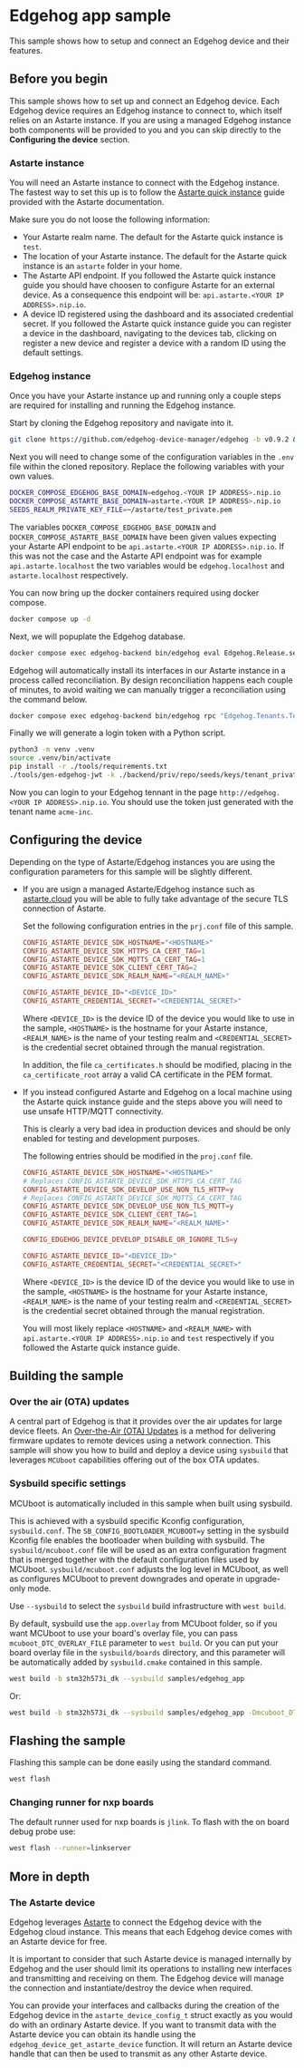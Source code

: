 <!--
Copyright 2024 SECO Mind Srl

SPDX-License-Identifier: Apache-2.0
-->

# Edgehog app sample

This sample shows how to setup and connect an Edgehog device and their features.

## Before you begin

This sample shows how to set up and connect an Edgehog device.
Each Edgehog device requires an Edgehog instance to connect to, which itself relies on an Astarte
instance.
If you are using a managed Edgehog instance both components will be provided to you and you can skip
directly to the **Configuring the device** section.

### Astarte instance

You will need an Astarte instance to connect with the Edgehog instance.
The fastest way to set this up is to follow the
[Astarte quick instance](https://docs.astarte-platform.org/device-sdks/common/astarte_quick_instance.html)
guide provided with the Astarte documentation.

Make sure you do not loose the following information:
- Your Astarte realm name. The default for the Astarte quick instance is `test`.
- The location of your Astarte instance. The default for the Astarte quick instance is an `astarte`
  folder in your home.
- The Astarte API endpoint. If you followed the Astarte quick instance guide you should have
  choosen to configure Astarte for an external device. As a consequence this endpoint will be:
  `api.astarte.<YOUR IP ADDRESS>.nip.io`.
- A device ID registered using the dashboard and its associated credential secret. If you followed
  the Astarte quick instance guide you can register a device in the dashboard, navigating to the
  devices tab, clicking on register a new device and register a device with a random ID using the
  default settings.

### Edgehog instance

Once you have your Astarte instance up and running only a couple steps are required for
installing and running the Edgehog instance.

Start by cloning the Edgehog repository and navigate into it.
```sh
git clone https://github.com/edgehog-device-manager/edgehog -b v0.9.2 && cd edgehog
```

Next you will need to change some of the configuration variables in the `.env` file within the
cloned repository. Replace the following variables with your own values.
```sh
DOCKER_COMPOSE_EDGEHOG_BASE_DOMAIN=edgehog.<YOUR IP ADDRESS>.nip.io
DOCKER_COMPOSE_ASTARTE_BASE_DOMAIN=astarte.<YOUR IP ADDRESS>.nip.io
SEEDS_REALM_PRIVATE_KEY_FILE=~/astarte/test_private.pem
```
The variables `DOCKER_COMPOSE_EDGEHOG_BASE_DOMAIN` and `DOCKER_COMPOSE_ASTARTE_BASE_DOMAIN` have
been given values expecting your Astarte API endpoint to be `api.astarte.<YOUR IP ADDRESS>.nip.io`.
If this was not the case and the Astarte API endpoint was for example `api.astarte.localhost` the
two variables would be `edgehog.localhost` and `astarte.localhost` respectively.

You can now bring up the docker containers required using docker compose.
```sh
docker compose up -d
```

Next, we will popuplate the Edgehog database.
```sh
docker compose exec edgehog-backend bin/edgehog eval Edgehog.Release.seed
```
Edgehog will automatically install its interfaces in our Astarte instance in a process called
reconciliation.
By design reconciliation happens each couple of minutes, to avoid waiting we can manually trigger
a reconciliation using the command below.
```sh
docker compose exec edgehog-backend bin/edgehog rpc "Edgehog.Tenants.Tenant |> Ash.read! |> Enum.each(&Edgehog.Tenants.reconcile_tenant/1)"
```

Finally we will generate a login token with a Python script.
```sh
python3 -m venv .venv
source .venv/bin/activate
pip install -r ./tools/requirements.txt
./tools/gen-edgehog-jwt -k ./backend/priv/repo/seeds/keys/tenant_private.pem -t tenant
```

Now you can login to your Edgehog tennant in the page `http://edgehog.<YOUR IP ADDRESS>.nip.io`.
You should use the token just generated with the tenant name `acme-inc`.

## Configuring the device

Depending on the type of Astarte/Edgehog instances you are using the configuration parameters for
this sample will be slightly different.


- If you are usign a managed Astarte/Edgehog instance such as [astarte.cloud](https://astarte.cloud/)
you will be able to fully take advantage of the secure TLS connection of Astarte.

  Set the following configuration entries in the `prj.conf` file of this sample.
  ```conf
  CONFIG_ASTARTE_DEVICE_SDK_HOSTNAME="<HOSTNAME>"
  CONFIG_ASTARTE_DEVICE_SDK_HTTPS_CA_CERT_TAG=1
  CONFIG_ASTARTE_DEVICE_SDK_MQTTS_CA_CERT_TAG=1
  CONFIG_ASTARTE_DEVICE_SDK_CLIENT_CERT_TAG=2
  CONFIG_ASTARTE_DEVICE_SDK_REALM_NAME="<REALM_NAME>"

  CONFIG_ASTARTE_DEVICE_ID="<DEVICE_ID>"
  CONFIG_ASTARTE_CREDENTIAL_SECRET="<CREDENTIAL_SECRET>"
  ```
  Where `<DEVICE_ID>` is the device ID of the device you would like to use in the sample, `<HOSTNAME>`
  is the hostname for your Astarte instance, `<REALM_NAME>` is the name of your testing realm and
  `<CREDENTIAL_SECRET>` is the credential secret obtained through the manual registration.

  In addition, the file `ca_certificates.h` should be modified, placing in the `ca_certificate_root`
  array a valid CA certificate in the PEM format.

- If you instead configured Astarte and Edgehog on a local machine using the Astarte quick instance
  guide and the steps above you will need to use unsafe HTTP/MQTT connectivity.

  This is clearly a very bad idea in production devices and should be only enabled for testing and
  development purposes.

  The following entries should be modified in the `proj.conf` file.
  ```conf
  CONFIG_ASTARTE_DEVICE_SDK_HOSTNAME="<HOSTNAME>"
  # Replaces CONFIG_ASTARTE_DEVICE_SDK_HTTPS_CA_CERT_TAG
  CONFIG_ASTARTE_DEVICE_SDK_DEVELOP_USE_NON_TLS_HTTP=y
  # Replaces CONFIG_ASTARTE_DEVICE_SDK_MQTTS_CA_CERT_TAG
  CONFIG_ASTARTE_DEVICE_SDK_DEVELOP_USE_NON_TLS_MQTT=y
  CONFIG_ASTARTE_DEVICE_SDK_CLIENT_CERT_TAG=1
  CONFIG_ASTARTE_DEVICE_SDK_REALM_NAME="<REALM_NAME>"

  CONFIG_EDGEHOG_DEVICE_DEVELOP_DISABLE_OR_IGNORE_TLS=y

  CONFIG_ASTARTE_DEVICE_ID="<DEVICE_ID>"
  CONFIG_ASTARTE_CREDENTIAL_SECRET="<CREDENTIAL_SECRET>"
  ```
  Where `<DEVICE_ID>` is the device ID of the device you would like to use in the sample, `<HOSTNAME>`
  is the hostname for your Astarte instance, `<REALM_NAME>` is the name of your testing realm and
  `<CREDENTIAL_SECRET>` is the credential secret obtained through the manual registration.

  You will most likely replace `<HOSTNAME>` and `<REALM_NAME>` with
  `api.astarte.<YOUR IP ADDRESS>.nip.io` and `test` respectively if you followed the Astarte quick
  instance guide.

## Building the sample

### Over the air (OTA) updates

A central part of Edgehog is that it provides over the air updates for large device fleets.
An [Over-the-Air (OTA) Updates](../../doc/ota.md) is a method for delivering firmware updates to
remote devices using a network connection. This sample will show you how to build and deploy a
device using `sysbuild` that leverages `MCUboot` capabilities offering out of the box OTA updates.

### Sysbuild specific settings

MCUboot is automatically included in this sample when built using sysbuild.

This is achieved with a sysbuild specific Kconfig configuration, `sysbuild.conf`.
The `SB_CONFIG_BOOTLOADER_MCUBOOT=y` setting in the sysbuild Kconfig file enables the bootloader
when building with sysbuild.
The `sysbuild/mcuboot.conf` file will be used as an extra configuration fragment that is merged
together with the default configuration files used by MCUboot. `sysbuild/mcuboot.conf` adjusts the
log level in MCUboot, as well as configures MCUboot to prevent downgrades and operate in
upgrade-only mode.

Use ``--sysbuild`` to select the `sysbuild` build infrastructure with `west build`.

By default, sysbuild use the `app.overlay` from MCUboot folder, so if you want MCUboot to use your
board's overlay file, you can pass `mcuboot_DTC_OVERLAY_FILE` parameter to `west build`.
Or you can put your board overlay file in the `sysbuild/boards` directory, and this parameter will
be automatically added by `sysbuild.cmake` contained in this sample.
```sh
west build -b stm32h573i_dk --sysbuild samples/edgehog_app
```
Or:
```sh
west build -b stm32h573i_dk --sysbuild samples/edgehog_app -Dmcuboot_DTC_OVERLAY_FILE=${PWD}/samples/edgehog_app/boards/stm32h573i_dk.overlay
```

## Flashing the sample

Flashing this sample can be done easily using the standard command.
```sh
west flash
```

### Changing runner for nxp boards

The default runner used for nxp boards is `jlink`. To flash with the on board debug probe use:
```sh
west flash --runner=linkserver
```

## More in depth

### The Astarte device

Edgehog leverages [Astarte](https://docs.astarte-platform.org/) to connect the Edgehog device with
the Edgehog cloud instance. This means that each Edgehog device comes with an Astarte device for
free.

It is important to consider that such Astarte device is managed internally by Edgehog and the user
should limit its operations to installing new interfaces and transmitting and receiving on them.
The Edgehog device will manage the connection and instantiate/destroy the device when required.

You can provide your interfaces and callbacks during the creation of the Edgehog device in the
`astarte_device_config_t` struct exactly as you would do with an ordinary Astarte device. If you
want to transmit data with the Astarte device you can obtain its handle using the
`edgehog_device_get_astarte_device` function. It will return an Astarte device handle that can
then be used to transmit as any other Astarte device.

